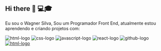 ## Hi there 👋 :computer::mortar_board:

Eu sou o Wagner Silva, Sou um Programador Front End, atualmente estou aprendendo e criando projetos com:
<br>

<img src="https://img.shields.io/badge/HTML5-E34F26?style=for-the-badge&logo=html5&logoColor=white" alt="html-logo"/>  <img src="https://img.shields.io/badge/CSS-239120?&style=for-the-badge&logo=css3&logoColor=white" alt="css-logo"/>  <img src="https://img.shields.io/badge/JavaScript-F7DF1E?style=for-the-badge&logo=javascript&logoColor=black" alt="javascript-logo"/>  <img src="https://img.shields.io/badge/React-20232A?style=for-the-badge&logo=react&logoColor=61DAFB" alt="react-logo"/>  <img src="https://img.shields.io/badge/GitHub-100000?style=for-the-badge&logo=github&logoColor=whit" alt="github-logo"/>
<br>
<a href="www.linkedin.com/in/vagner-vieira-da-silva-a56695253"><img src="https://img.shields.io/badge/LinkedIn-0077B5?style=for-the-badge&logo=linkedin&logoColor=white" alt="html-logo"/></a>
